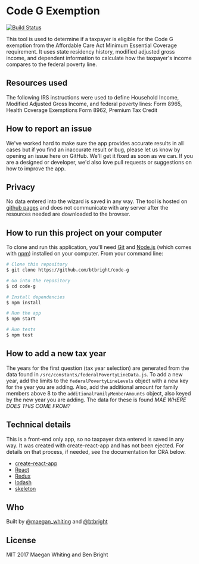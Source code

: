 
# Code G Exemption
[![Build Status](https://travis-ci.org/btbright/code-g.svg?branch=master)](https://travis-ci.org/btbright/code-g)

This tool is used to determine if a taxpayer is eligible for the Code G exemption from the Affordable Care Act Minimum Essential Coverage requirement. It uses state residency history, modified adjusted gross income, and dependent information to calculate how the taxpayer's income compares to the federal poverty line.

## Resources used
The following IRS instructions were used to define Household Income, Modified Adjusted Gross Income, and federal poverty lines:
Form 8965, Health Coverage Exemptions
Form 8962, Premium Tax Credit

## How to report an issue
We've worked hard to make sure the app provides accurate results in all cases but if you find an inaccurate result or bug, please let us know by opening an issue here on GitHub. We'll get it fixed as soon as we can. If you are a designed or developer, we'd also love pull requests or suggestions on how to improve the app.

## Privacy
No data entered into the wizard is saved in any way. The tool is hosted on [github pages](https://pages.github.com/) and does not communicate with any server after the resources needed are downloaded to the browser.

## How to run this project on your computer
To clone and run this application, you'll need [Git](https://git-scm.com) and [Node.js](https://nodejs.org/en/download/) (which comes with [npm](http://npmjs.com)) installed on your computer. From your command line:

```bash
# Clone this repository
$ git clone https://github.com/btbright/code-g

# Go into the repository
$ cd code-g

# Install dependencies
$ npm install

# Run the app
$ npm start

# Run tests
$ npm test
```

## How to add a new tax year
The years for the first question (tax year selection) are generated from the data found in `/src/constants/federalPovertyLineData.js`. To add a new year, add the limits to the `federalPovertyLineLevels` object with a new key for the year you are adding. Also, add the additional amount for family members above 8 to the `additionalFamilyMemberAmounts` object, also keyed by the new year you are adding. The data for these is found *MAE WHERE DOES THIS COME FROM?*

## Technical details
This is a front-end only app, so no taxpayer data entered is saved in any way. It was created with create-react-app and has not been ejected. For details on that process, if needed, see the documentation for CRA below.

  - [create-react-app](https://github.com/facebookincubator/create-react-app)
  - [React](https://facebook.github.io/react/)
  - [Redux](http://redux.js.org/)
  - [lodash](https://lodash.com)
  - [skeleton](http://getskeleton.com/)

## Who
Built by [@maegan_whiting](https://twitter.com/maegan_whiting) and [@btbright](https://twitter.com/btbright)

## License
MIT 2017 Maegan Whiting and Ben Bright
